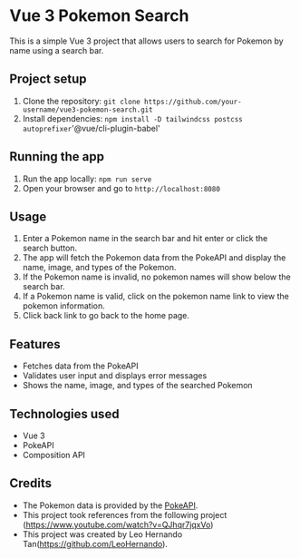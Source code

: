 # Vue 3 Pokemon Search

This is a simple Vue 3 project that allows users to search for Pokemon by name using a search bar.

## Project setup

1. Clone the repository: `git clone https://github.com/your-username/vue3-pokemon-search.git`
2. Install dependencies: `npm install -D tailwindcss postcss autoprefixer`'@vue/cli-plugin-babel'

## Running the app

1. Run the app locally: `npm run serve`
2. Open your browser and go to `http://localhost:8080`

## Usage

1. Enter a Pokemon name in the search bar and hit enter or click the search button.
2. The app will fetch the Pokemon data from the PokeAPI and display the name, image, and types of the Pokemon.
3. If the Pokemon name is invalid, no pokemon names will show below the search bar.
4. If a Pokemon name is valid, click on the pokemon name link to view the pokemon information.
5. Click back link to go back to the home page.

## Features

- Fetches data from the PokeAPI
- Validates user input and displays error messages
- Shows the name, image, and types of the searched Pokemon

## Technologies used

- Vue 3
- PokeAPI
- Composition API

## Credits

- The Pokemon data is provided by the [PokeAPI](https://pokeapi.co/).
- This project took references from the following project (https://www.youtube.com/watch?v=QJhqr7jqxVo)
- This project was created by Leo Hernando Tan(https://github.com/LeoHernando).
